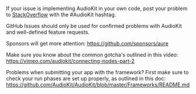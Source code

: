 If your issue is implementing AudioKit in your own code, post your problem to [StackOverflow](https://stackoverflow.com/search?q=AudioKit) with the #AudioKit hashtag.

GitHub Issues should only be used for confirmed problems with AudioKit and
well-defined feature requests.

Sponsors will get more attention: https://github.com/sponsors/aure

Make sure you know about the common gotcha's outlined in this video:
https://vimeo.com/audiokit/connecting-nodes-part-2

Problems when submitting your app with the framework? First make sure to check your run phases are set up properly, as outlined in this doc:
https://github.com/AudioKit/AudioKit/blob/master/Frameworks/README.md


